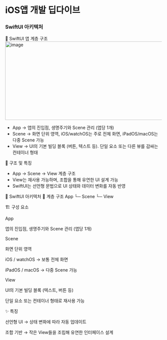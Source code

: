 # iOS앱 개발 딥다이브

### SwiftUI 아키텍처

📌 SwiftUI 앱 계층 구조   
<img width="618" height="253" alt="image" src="https://github.com/user-attachments/assets/85cee8e6-b059-4301-8f8c-690906413657" />   
  
- App → 앱의 진입점, 생명주기와 Scene 관리 (앱당 1개)  
- Scene → 화면 단위 영역, iOS/watchOS는 주로 전체 화면, iPadOS/macOS는 다중 Scene 가능  
- View → UI의 기본 빌딩 블록 (버튼, 텍스트 등). 단일 요소 또는 다른 뷰를 감싸는 컨테이너 형태  
  
📌 구조 및 특징
- App → Scene → View 계층 구조  
- View는 재사용 가능하며, 조합을 통해 유연한 UI 설계 가능  
- SwiftUI는 선언형 문법으로 UI 상태와 데이터 변화를 자동 반영  

  
🌱 SwiftUI 아키텍처
📌 계층 구조
App
 └─ Scene
      └─ View

🏗️ 구성 요소

App

앱의 진입점, 생명주기와 Scene 관리 (앱당 1개)

Scene

화면 단위 영역

iOS / watchOS → 보통 전체 화면

iPadOS / macOS → 다중 Scene 가능

View

UI의 기본 빌딩 블록 (텍스트, 버튼 등)

단일 요소 또는 컨테이너 형태로 재사용 가능

✨ 특징

선언형 UI → 상태 변화에 따라 자동 업데이트

조합 기반 → 작은 View들을 조립해 유연한 인터페이스 설계

  
